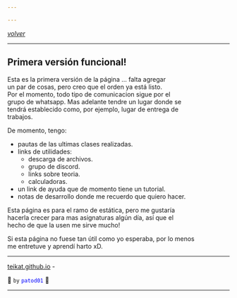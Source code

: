 ```yaml
---

---
```


<link rel="icon" href="/etc/icon.png">

[*volver*][teikat]

---

## Primera versión funcional!

Esta es la primera versión de la página ... falta agregar <br>
un par de cosas, pero creo que el orden ya está listo. <br>
Por el momento, todo tipo de comunicacion sigue por el <br>
grupo de whatsapp. Mas adelante tendre un lugar donde se <br>
tendrá establecido como, por ejemplo, lugar de entrega de <br>
trabajos.

De momento, tengo:

- pautas de las ultimas clases realizadas.
- links de utilidades:
    - descarga de archivos.
    - grupo de discord.
    - links sobre teoria.
    - calculadoras.
- un link de ayuda que de momento tiene un tutorial.
- notas de desarrollo donde me recuerdo que quiero hacer.

Esta página es para el ramo de estática, pero me gustaría <br>
hacerla crecer para mas asignaturas algún día, así que el <br>
hecho de que la usen me sirve mucho!

Si esta página no fuese tan útil como yo esperaba, por lo menos <br>
me entretuve y aprendí harto xD.

---

[teikat.github.io][teikat] - <span id="herobrine"></span>

:ghost: `by` <span style="color: blue;">`patod01`</span> :ghost:

[teikat]: https://teikat.github.io

---

<script type="text/javascript" src="/herobrine.js"></script>
